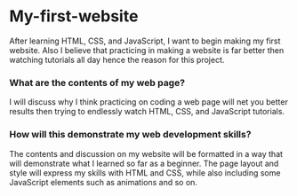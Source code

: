 # My-first-website
After learning HTML, CSS, and JavaScript, I want to begin making my first website. Also I believe that practicing in making a website is far better then watching tutorials all day hence the reason for this project.

### What are the contents of my web page?
I will discuss why I think practicing on coding a web page will net you better results then trying to endlessly watch HTML, CSS, and JavaScript tutorials.

### How will this demonstrate my web development skills?
The contents and discussion on my website will be formatted in a way that will demonstrate what I learned so far as a beginner. The page layout and style will express my skills with HTML and CSS, while also including some JavaScript elements such as animations and so on.
